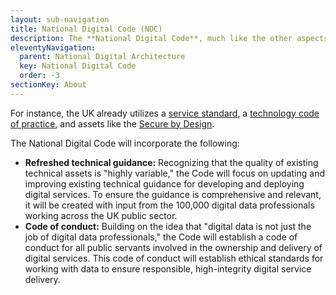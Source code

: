 ```yaml
---
layout: sub-navigation
title: National Digital Code (NDC)
description: The **National Digital Code**, much like the other aspects of the NDA, will build on existing initiatives to establish a more unified approach.
eleventyNavigation:
  parent: National Digital Architecture
  key: National Digital Code
  order: -3
sectionKey: About
---
```


For instance, the UK already utilizes a [service standard](https://www.gov.uk/service-manual/service-standard), a [technology code of practice](https://www.gov.uk/guidance/the-technology-code-of-practice), and assets like the [Secure by Design](https://www.security.gov.uk/policy-and-guidance/secure-by-design/).

The National Digital Code will incorporate the following:

- **Refreshed technical guidance:** Recognizing that the quality of existing technical assets is "highly variable," the Code will focus on updating and improving existing technical guidance for developing and deploying digital services. To ensure the guidance is comprehensive and relevant, it will be created with input from the 100,000 digital data professionals working across the UK public sector.
- **Code of conduct:** Building on the idea that "digital data is not just the job of digital data professionals," the Code will establish a code of conduct for all public servants involved in the ownership and delivery of digital services. This code of conduct will establish ethical standards for working with data to ensure responsible, high-integrity digital service delivery.
